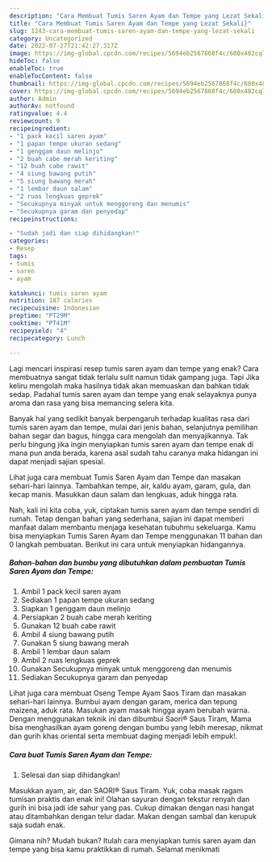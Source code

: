 ```yaml
---
description: "Cara Membuat Tumis Saren Ayam dan Tempe yang Lezat Sekali}"
title: "Cara Membuat Tumis Saren Ayam dan Tempe yang Lezat Sekali}"
slug: 1243-cara-membuat-tumis-saren-ayam-dan-tempe-yang-lezat-sekali
category: Uncategorized
date: 2022-07-27T21:42:27.317Z
image: https://img-global.cpcdn.com/recipes/5694eb2567868f4c/680x482cq70/tumis-saren-ayam-dan-tempe-foto-resep-utama.jpg
hideToc: false
enableToc: true
enableTocContent: false
thumbnail: https://img-global.cpcdn.com/recipes/5694eb2567868f4c/680x482cq70/tumis-saren-ayam-dan-tempe-foto-resep-utama.jpg
cover: https://img-global.cpcdn.com/recipes/5694eb2567868f4c/680x482cq70/tumis-saren-ayam-dan-tempe-foto-resep-utama.jpg
author: Admin
authorAv: notfound
ratingvalue: 4.4
reviewcount: 9
recipeingredient:
- "1 pack kecil saren ayam"
- "1 papan tempe ukuran sedang"
- "1 genggam daun melinjo"
- "2 buah cabe merah keriting"
- "12 buah cabe rawit"
- "4 siung bawang putih"
- "5 siung bawang merah"
- "1 lembar daun salam"
- "2 ruas lengkuas geprek"
- "Secukupnya minyak untuk menggoreng dan menumis"
- "Secukupnya garam dan penyedap"
recipeinstructions:

- "Sudah jadi dan siap dihidangkan!"
categories:
- Resep
tags:
- tumis
- saren
- ayam

katakunci: tumis saren ayam 
nutrition: 187 calories
recipecuisine: Indonesian
preptime: "PT29M"
cooktime: "PT41M"
recipeyield: "4"
recipecategory: Lunch

---
```



Lagi mencari inspirasi resep tumis saren ayam dan tempe yang enak? Cara membuatnya sangat tidak terlalu sulit namun tidak gampang juga. Tapi Jika keliru mengolah maka hasilnya tidak akan memuaskan dan bahkan tidak sedap. Padahal tumis saren ayam dan tempe yang enak selayaknya punya aroma dan rasa yang bisa memancing selera kita.


Banyak hal yang sedikit banyak berpengaruh terhadap kualitas rasa dari tumis saren ayam dan tempe, mulai dari jenis bahan, selanjutnya pemilihan bahan segar dan bagus, hingga cara mengolah dan menyajikannya. Tak perlu bingung jika ingin menyiapkan tumis saren ayam dan tempe enak di mana pun anda berada, karena asal sudah tahu caranya maka hidangan ini dapat menjadi sajian spesial.

Lihat juga cara membuat Tumis Saren Ayam dan Tempe dan masakan sehari-hari lainnya. Tambahkan tempe, air, kaldu ayam, garam, gula, dan kecap manis. Masukkan daun salam dan lengkuas, aduk hingga rata.


Nah, kali ini kita coba, yuk, ciptakan tumis saren ayam dan tempe sendiri di rumah. Tetap dengan bahan yang sederhana, sajian ini dapat memberi manfaat dalam membantu menjaga kesehatan tubuhmu sekeluarga. Kamu bisa menyiapkan Tumis Saren Ayam dan Tempe menggunakan 11 bahan dan 0 langkah pembuatan. Berikut ini cara untuk menyiapkan hidangannya.

<!--inarticleads1-->

##### Bahan-bahan dan bumbu yang dibutuhkan dalam pembuatan Tumis Saren Ayam dan Tempe:

1. Ambil 1 pack kecil saren ayam
1. Sediakan 1 papan tempe ukuran sedang
1. Siapkan 1 genggam daun melinjo
1. Persiapkan 2 buah cabe merah keriting
1. Gunakan 12 buah cabe rawit
1. Ambil 4 siung bawang putih
1. Gunakan 5 siung bawang merah
1. Ambil 1 lembar daun salam
1. Ambil 2 ruas lengkuas geprek
1. Gunakan Secukupnya minyak untuk menggoreng dan menumis
1. Sediakan Secukupnya garam dan penyedap


Lihat juga cara membuat Oseng Tempe Ayam Saos Tiram dan masakan sehari-hari lainnya. Bumbui ayam dengan garam, merica dan tepung maizena, aduk rata. Masukan ayam masak hingga ayam berubah warna. Dengan menggunakan teknik ini dan dibumbui Saori® Saus Tiram, Mama bisa menghasilkan ayam goreng dengan bumbu yang lebih meresap, nikmat dan gurih khas oriental serta membuat daging menjadi lebih empuk!. 

<!--inarticleads2-->

##### Cara buat Tumis Saren Ayam dan Tempe:


1. Selesai dan siap dihidangkan!

Masukkan ayam, air, dan SAORI® Saus Tiram. Yuk, coba masak ragam tumisan praktis dan enak ini! Olahan sayuran dengan tekstur renyah dan gurih ini bisa jadi ide sahur yang pas. Cukup dimakan dengan nasi hangat atau ditambahkan dengan telur dadar. Makan dengan sambal dan kerupuk saja sudah enak. 

Gimana nih? Mudah bukan? Itulah cara menyiapkan tumis saren ayam dan tempe yang bisa kamu praktikkan di rumah. Selamat menikmati
